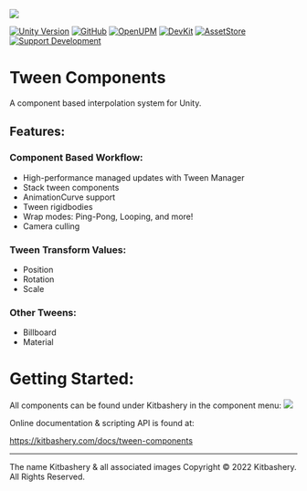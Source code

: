 <!-- ONLINE DOCUMENTATION FOUND @ https://kitbashery.com/docs/tween-components -->



![](https://kitbashery.com/assets/images/kitbashery-github-banner.jpg)

[![Unity Version](https://img.shields.io/badge/Unity-2021.3%2B-blue.svg)](https://unity3d.com/get-unity/download)
[![GitHub](https://img.shields.io/github/license/kitbashery/modular-ai.svg)](https://github.com/Kitbashery/Tween-Components/blob/main/LICENSE.md)
[![OpenUPM](https://img.shields.io/badge/Install-openUPM-blue)](https://openupm.com/packages/com.kitbashery.tween-components.html)
[![DevKit](https://img.shields.io/badge/Dev%20Kit-.unitypackage-blue)](https://github.com/Kitbashery/Tween-Components/releases/download/Development-Package/Kitbashery_TweenComponents.unitypackage)
[![AssetStore](https://img.shields.io/badge/Download%20LTS-Unity%20Asset%20Store-blue)](https://assetstore.unity.com/packages/slug/231241)
[![Support Development](https://img.shields.io/badge/Ko--fi-Support%20Development-%23ff5f5f)](https://ko-fi.com/S6S8EKDY5)

# Tween Components

A component based interpolation system for Unity.

## Features:

### Component Based Workflow:
* High-performance managed updates with Tween Manager
* Stack tween components
* AnimationCurve support
* Tween rigidbodies
* Wrap modes: Ping-Pong, Looping, and more!
* Camera culling

### Tween Transform Values:
* Position
* Rotation
* Scale

### Other Tweens:
* Billboard
* Material

# Getting Started:
All components can be found under Kitbashery in the component menu:
![](https://kitbashery.com/assets/images/kitbashery-getting-started.jpg)

Online documentation & scripting API is found at:

https://kitbashery.com/docs/tween-components


---- 
The name Kitbashery & all associated images Copyright &copy; 2022 Kitbashery. All Rights Reserved.
